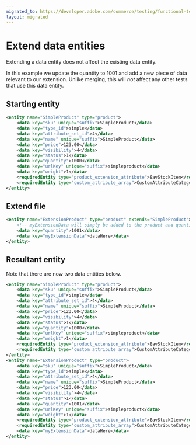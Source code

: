 ```yaml
---
migrated_to: https://developer.adobe.com/commerce/testing/functional-testing-framework/merge-points/extend-data/
layout: migrated
---
```


# Extend data entities

Extending a data entity does not affect the existing data entity.

In this example we update the quantity to 1001 and add a new piece of data relevant to our extension. Unlike merging, this will _not_ affect any other tests that use this data entity.

## Starting entity

```xml
<entity name="SimpleProduct" type="product">
    <data key="sku" unique="suffix">SimpleProduct</data>
    <data key="type_id">simple</data>
    <data key="attribute_set_id">4</data>
    <data key="name" unique="suffix">SimpleProduct</data>
    <data key="price">123.00</data>
    <data key="visibility">4</data>
    <data key="status">1</data>
    <data key="quantity">1000</data>
    <data key="urlKey" unique="suffix">simpleproduct</data>
    <data key="weight">1</data>
    <requiredEntity type="product_extension_attribute">EavStockItem</requiredEntity>
    <requiredEntity type="custom_attribute_array">CustomAttributeCategoryIds</requiredEntity>
</entity>
```

## Extend file

```xml
<entity name="ExtensionProduct" type="product" extends="SimpleProduct">
    <!-- myExtensionData will simply be added to the product and quantity will be changed to 1001. -->
    <data key="quantity">1001</data>
    <data key="myExtensionData">dataHere</data>
</entity>
```

## Resultant entity

Note that there are now two data entities below.

```xml
<entity name="SimpleProduct" type="product">
    <data key="sku" unique="suffix">SimpleProduct</data>
    <data key="type_id">simple</data>
    <data key="attribute_set_id">4</data>
    <data key="name" unique="suffix">SimpleProduct</data>
    <data key="price">123.00</data>
    <data key="visibility">4</data>
    <data key="status">1</data>
    <data key="quantity">1000</data>
    <data key="urlKey" unique="suffix">simpleproduct</data>
    <data key="weight">1</data>
    <requiredEntity type="product_extension_attribute">EavStockItem</requiredEntity>
    <requiredEntity type="custom_attribute_array">CustomAttributeCategoryIds</requiredEntity>
</entity>
<entity name="ExtensionProduct" type="product">
    <data key="sku" unique="suffix">SimpleProduct</data>
    <data key="type_id">simple</data>
    <data key="attribute_set_id">4</data>
    <data key="name" unique="suffix">SimpleProduct</data>
    <data key="price">123.00</data>
    <data key="visibility">4</data>
    <data key="status">1</data>
    <data key="quantity">1001</data>
    <data key="urlKey" unique="suffix">simpleproduct</data>
    <data key="weight">1</data>
    <requiredEntity type="product_extension_attribute">EavStockItem</requiredEntity>
    <requiredEntity type="custom_attribute_array">CustomAttributeCategoryIds</requiredEntity>
    <data key="myExtensionData">dataHere</data>
</entity>
```
